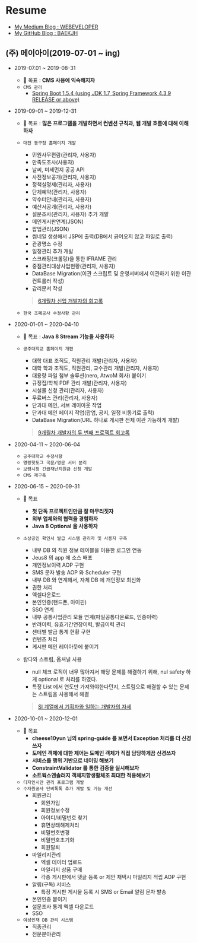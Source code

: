# Resume

- [My Medium Blog : WEBEVELOPER](https://medium.com/webeveloper)
- [My GitHub Blog : BAEKJH](https://baekjungho.github.io/)

## (주) 메이아이(2019-07-01 ~ ing)

- 2019-07.01 ~ 2019-08-31
  - 👊 목표 : __CMS 사용에 익숙해지자__
  - `CMS 관리`
    - [Spring Boot 1.5.4 (using JDK 1.7, Spring Framework 4.3.9 RELEASE or above)](https://docs.spring.io/spring-boot/docs/1.5.4.RELEASE/reference/htmlsingle/)
  
- 2019-09-01 ~ 2019-12-31
  - 👊 목표 : __많은 프로그램을 개발하면서 컨벤션 규칙과, 웹 개발 흐름에 대해 이해하자__
  - `대전 동구청 홈페이지 개발`
    - 민원사무편람(관리자, 사용자)
    - 만족도조사(사용자)
    - 날씨, 미세먼지 공공 API
    - 사전정보공개(관리자, 사용자)
    - 정책실명제(관리자, 사용자)
    - 단체예약(관리자, 사용자)
    - 약수터안내(관리자, 사용자)
    - 예산서공개(관리자, 사용자)
    - 설문조사(관리자, 사용자) 추가 개발
    - 메인게시판연계(JSON)
    - 팝업관리(JSON)
    - 썸네일 생성해서 JSP에 출력(DB에서 긁어오지 않고 파일로 출력)
    - 관광명소 수정
    - 일정관리 추가 개발
    - 스크래핑(크롤링)을 통한 IFRAME 관리
    - 중점관리대상사업현황(관리자, 사용자)
    - DataBase Migration(이관 스크립트 및 운영서버에서 이관하기 위한 이관 컨트롤러 작성)
    - 감리문서 작성
    
    > [6개월차 신입 개발자의 회고록](https://medium.com/webeveloper/6%EA%B0%9C%EC%9B%94%EC%B0%A8-%EC%8B%A0%EC%9E%85-%EA%B0%9C%EB%B0%9C%EC%9E%90%EC%9D%98-2019%EB%85%84-%ED%9A%8C%EA%B3%A0%EB%A1%9D-8781a998e844)

  - `한국 조폐공사 수정사항 관리`

- 2020-01-01 ~ 2020-04-10
  - 👊 목표 : __Java 8 Stream 기능을 사용하자__
  - `공주대학교 홈페이지 개편`
    - 대학 대표 조직도, 직원관리 개발(관리자, 사용자)
    - 대학 학과 조직도, 직원관리, 교수관리 개발(관리자, 사용자)
    - 대용량 파일 첨부 솔루션(nero, AtwoM 회사) 붙이기
    - 규정집/학칙 PDF 관리 개발(관리자, 사용자)
    - 시설물 신청 관리(관리자, 사용자)
    - 무료버스 관리(관리자, 사용자)
    - 단과대 메인, 서브 레이아웃 작업
    - 단과대 메인 페이지 작업(팝업, 공지, 일정 비동기로 출력)
    - DataBase Migration(URL 하나로 게시판 전체 이관 가능하게 개발)
    
    > [9개월차 개발자의 두 번째 프로젝트 회고록](https://medium.com/webeveloper/9%EA%B0%9C%EC%9B%94-%EA%B0%9C%EB%B0%9C%EC%9E%90-%EB%91%90-%EB%B2%88%EC%A7%B8-%ED%94%84%EB%A1%9C%EC%A0%9D%ED%8A%B8%EB%A5%BC-%EB%A7%88%EC%B9%9C-%ED%9B%84-%EB%8A%90%EB%82%80-%EC%A0%90-c9978ee42070)
    
- 2020-04-11 ~ 2020-06-04
  - `공주대학교 수정사항`
  - `명랑핫도그 국문/영문 서버 분리`
  - `보령시청 긴급재난지원금 신청 개발`
  - `CMS 재구축`
  
- 2020-06-15 ~ 2020-09-31
  - 👊 목표 
    - __첫 단독 프로젝트인만큼 잘 마무리짓자__
    - __외부 업체와의 협력을 경험하자__
    - __Java 8 Optional 을 사용하자__
  - `소상공인 확인서 발급 시스템 관리자 및 사용자 구축`
    - 내부 DB 의 직원 정보 테이블을 이용한 로그인 연동
    - Jeus8 의 app 에 소스 배포
    - 개인정보이력 AOP 구현
    - SMS 문자 발송 AOP 와 Scheduler 구현
    - 내부 DB 와 연계해서, 자체 DB 에 개인정보 최신화
    - 권한 처리
    - 엑셀다운로드
    - 본인인증(핸드폰, 아이핀)
    - SSO 연계
    - 내부 공통사업관리 모듈 연계(파일공통다운로드, 인증이력)
    - 반려이력, 유효기간연장이력, 발급이력 관리
    - 센터별 발급 통계 현황 구현
    - 컨텐츠 처리
    - 게시판 메인 레이아웃에 붙이기
  - 람다와 스트림, 옵셔널 사용 
    - null 체크 로직이 너무 많아져서 해당 문제를 해결하기 위해, nul safety 하게 optional 로 처리를 하였다.
    - 특정 List 에서 연도만 가져와야한다던지, 스트림으로 해결할 수 있는 문제는 스트림을 사용해서 해결
    
    > [SI 계열에서 기획자와 일하는 개발자의 자세](https://medium.com/webeveloper/si-%EA%B3%84%EC%97%B4%EC%97%90%EC%84%9C-%EA%B8%B0%ED%9A%8D%EC%9E%90%EC%99%80-%EC%9D%BC%ED%95%98%EB%8A%94-%EA%B0%9C%EB%B0%9C%EC%9E%90%EC%9D%98-%EC%9E%90%EC%84%B8-b001389243a1)
    
- 2020-10-01 ~ 2020-12-01
  - 👊 목표
    - __cheese10yun 님의 spring-guide 를 보면서 Exception 처리를 더 신경쓰자__
    - __도메인 객체에 대한 제어는 도메인 객체가 직접 담당하게끔 신경쓰자__
    - __서비스를 행위 기반으로 네이밍 해보기__ 
    - __ConstraintValidator 를 통한 검증을 실시해보자__
    - __소트웍스앤솔러지 객체지향생활체조 최대한 적용해보기__ 
  - `디자인시안 관리 프로그램 개발`
  - `수자원공사 단비톡톡 추가 개발 및 기능 개선`
    - 회원관리
      - 회원가입
      - 회원정보수정
      - 아이디/비밀번호 찾기
      - 휴면상태해제처리
      - 비밀번호변경
      - 비밀번호초기화
      - 회원탈퇴
    - 마일리지관리
      - 엑셀 데이터 업로드
      - 마일리지 상품 구매
      - 각종 게시판에서 댓글 등록 or 제안 채택시 마일리지 적립 AOP 구현
    - 알림(구독) 서비스
      - 특정 게시판 게시물 등록 시 SMS or Email 알림 문자 발송
    - 본인인증 붙이기
    - 설문조사 통계 엑셀 다운로드
    - SSO
  - `여성인재 DB 관리 시스템`
    - 직종관리
    - 전문분야관리
    
